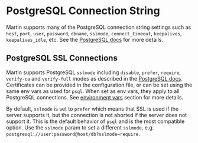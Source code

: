 # PostgreSQL Connection String

Martin supports many of the PostgreSQL connection string settings such as `host`, `port`, `user`, `password`, `dbname`, `sslmode`, `connect_timeout`, `keepalives`, `keepalives_idle`, etc. See the [PostgreSQL docs](https://www.postgresql.org/docs/current/libpq-connect.html#LIBPQ-CONNSTRING) for more details.

## PostgreSQL SSL Connections

Martin supports PostgreSQL `sslmode` including `disable`, `prefer`, `require`, `verify-ca` and `verify-full` modes as described in the [PostgreSQL docs](https://www.postgresql.org/docs/current/libpq-ssl.html).  Certificates can be provided in the configuration file, or can be set using the same env vars as used for `psql`. When set as env vars, they apply to all PostgreSQL connections.  See [environment vars](env-vars.md) section for more details.

By default, `sslmode` is set to `prefer` which means that SSL is used if the server supports it, but the connection is not aborted if the server does not support it.  This is the default behavior of `psql` and is the most compatible option.  Use the `sslmode` param to set a different `sslmode`, e.g. `postgresql://user:password@host/db?sslmode=require`.
